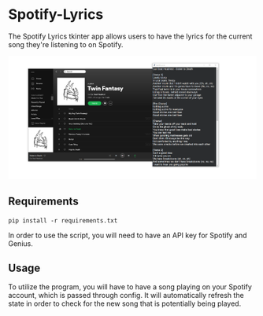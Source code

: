# Spotify-Lyrics

The Spotify Lyrics tkinter app allows users to have the lyrics for the current song they're listening to on Spotify. 

<img src = "./Product.png">

## Requirements 
```
pip install -r requirements.txt
```
In order to use the script, you will need to have an API key for Spotify and Genius. 

## Usage 

To utilize the program, you will have to have a song playing on your Spotify account, which is passed through config. It will automatically refresh the state in order to check for the new song that is potentially being played. 
